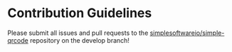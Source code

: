 # Contribution Guidelines

Please submit all issues and pull requests to the [simplesoftwareio/simple-qrcode](https://github.com/simplesoftwareio/simple-qrcode) repository on the develop branch!


